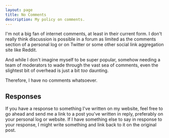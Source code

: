 ```yaml
---
layout: page
title: No Comments
description: My policy on comments.
---
```

I'm not a big fan of internet comments, at least in their current form. I don't really think discussion is possible in a forum as limited as the comments section of a personal log or on Twitter or some other social link aggregation site like Reddit.

And while I don't imagine myself to be super popular, somehow needing a team of moderators to wade through the vast sea of comments, even the slightest bit of overhead is just a bit *too* daunting.

Therefore, I have no comments whatsoever.

## Responses

If you have a response to something I've written on my website, feel free to go ahead and send me a link to a post you've written in reply, preferably on your personal log or website. If I have something else to say in response to your response, I might write something and link back to it on the original post.
